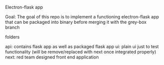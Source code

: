 Electron-flask app

Goal: The goal of this repo is to implement a functioning electron-flask app that can be packaged into binary before merging it with the grey-box branch


folders

api: contains flask app as well as packaged flask app
ui: plain ui just to test functionality (will be remove/replaced with next once integrated properly)
next: red team designed front end application

